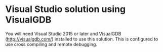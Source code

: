 Visual Studio solution using VisualGDB 
======================================
You will need Visual Studio 2015 or later and VisualGDB (http://visualgdb.com/) installed to use this solution.
This is configured to use cross compiling and remote debugging.
